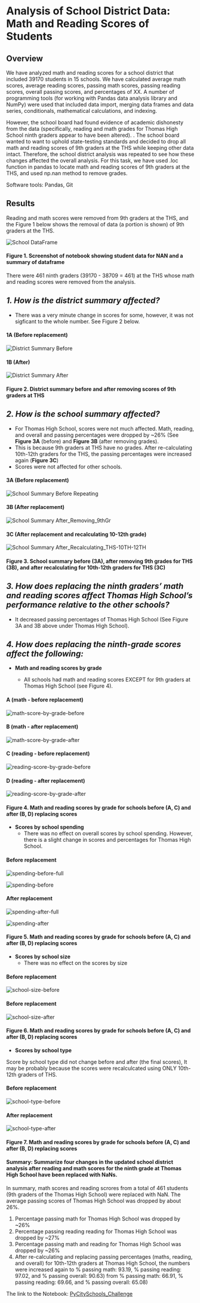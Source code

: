 # Analysis of School District Data: Math and Reading Scores of Students

## Overview

We have analyzed math and reading scores for a school district that included 39170 students in 15 schools. We have calculated average math scores, average reading scores, passing math scores, passing reading scores, overall passing scores, and percentages of XX. A number of programming tools (for working with Pandas data analysis library and NumPy) were used that included data import, merging data frames and data series, conditionals, mathematical calculations, and indexing.   

However, the school board had found evidence of academic dishonesty from the data (specifically, reading and math grades for Thomas High School ninth graders appear to have been altered). . The school board wanted to want to uphold state-testing standards and decided to drop all math and reading scores of 9th graders at the THS while keeping other data intact. Therefore, the school district analysis was repeated to see how these changes affected the overall analysis. For this task, we have used .loc function in pandas to locate math and reading scores of 9th graders at the THS, and used np.nan method to remove grades.

Software tools: Pandas, Git

## Results

Reading and math scores were removed from 9th graders at the THS, and the Figure 1 below shows the removal of data (a portion is shown) of 9th graders at the THS.

  ![School DataFrame](/resources/school_data_after_removing_grades.png)
   
  #### Figure 1. Screenshot of notebook showing student data for NAN and a summary of dataframe
  
  There were 461 ninth graders (39170 - 38709 = 461) at the THS whose math and reading scores were removed from the analysis. 
  
## _1. How is the district summary affected?_

- There was a very minute change in scores for some, however, it was not sigficant to the whole number. See Figure 2 below.

#### 1A (Before replacement)

![District Summary Before](/resources/district-summary-before.png)

#### 1B (After)
![District Summary After](/resources/district_summary_after_repeating.png)
 

#### Figure 2. District summary before and after removing scores of 9th graders at THS


## _2. How is the school summary affected?_

  - For Thomas High School, scores were not much affected. Math, reading, and overall and passing percentages were dropped by ~26% (See **Figure 3A** (before) and **Figure 3B** (after removing grades). 
  - This is because 9th graders at THS have no grades. After re-calculating 10th-12th graders for the THS, the passing percentages were increased again (**Figure 3C**) 
  - Scores were not affected for other schools. 

#### 3A (Before replacement)

![School Summary Before Repeating](/resources/school_summary_before-repeating.png)
  
#### 3B (After replacement)
  
![School Summary After_Removing_9thGr](/resources/school_summary-after-removing-9thgr.png)
  
#### 3C (After replacement and recalculating 10-12th grade)
   
![School Summary After_Recalculating_THS-10TH-12TH](/resources/school-summary-after-including_THS10th-12th.png)
  
#### Figure 3. School summary before (3A), after removing 9th grades for THS (3B), and after recalculating for 10th-12th graders for THS (3C)
  
  
## _3. How does replacing the ninth graders’ math and reading scores affect Thomas High School’s performance relative to the other schools?_
   
- It decreased passing percentages of Thomas High School (See Figure 3A and 3B above under Thomas High School). 

## _4. How does replacing the ninth-grade scores affect the following:_

- **Math and reading scores by grade**

  - All schools had math and reading scores EXCEPT for 9th graders at Thomas High School (see Figure 4).
   
#### A (math - before replacement)
![math-score-by-grade-before](/resources/math-scores-by-grade-before.png)
  
#### B (math - after replacement)
![math-score-by-grade-after](/resources/math-scores-by-grade-after.png)
  
#### C (reading - before replacement)
![reading-score-by-grade-before](/resources/reading-scores-by-grade-before.png)
  
#### D (reading - after replacement)
![reading-score-by-grade-after](/resources/reading-scores-by-grade-after.png)
  
#### Figure 4. Math and reading scores by grade for schools before (A, C) and after (B, D) replacing scores
  
  
- **Scores by school spending**
  - There was no effect on overall scores by school spending. However, there is a slight change in scores and percentages for Thomas High School.
  
#### Before replacement
  
![spending-before-full](/resources/scores-by-spending-before.png)
  
![spending-before](/resources/spending-before.png)
  
#### After replacement
  
![spending-after-full](/resources/scores_by_spending-after.png)
  
![spending-after](/resources/spending-after.png)
  
#### Figure 5. Math and reading scores by grade for schools before (A, C) and after (B, D) replacing scores
  
- **Scores by school size**
  - There was no effect on the scores by size

#### Before replacement
![school-size-before](/resources/school-size-before.png)

#### Before replacement
![school-size-after](/resources/school-size-after.png)

#### Figure 6. Math and reading scores by grade for schools before (A, C) and after (B, D) replacing scores

      
  - **Scores by school type**
 
 Score by school type did not change before and after (the final scores), It may be probably because the scores were recalculcated using ONLY 10th-12th graders of THS.  
 
#### Before replacement
![school-type-before](/resources/school-type-before.png)
 
#### After replacement
![school-type-after](/resources/school-type-after.png)

#### Figure 7. Math and reading scores by grade for schools before (A, C) and after (B, D) replacing scores
      

#### Summary: Summarize four changes in the updated school district analysis after reading and math scores for the ninth grade at Thomas High School have been replaced with NaNs.

In summary, math scores and reading scrores from a total of 461 students (9th graders of the Thomas High School) were replaced with NaN. The average passing scores of Thomas High School was dropped by about 26%. 

1. Percentage passing math for Thomas High School was dropped by ~26%
2. Percentage passing reading  reading for Thomas High School was dropped by ~27%
3. Percentage passing math and reading for Thomas High School was dropped by ~26%
4. After re-calculating and replacing passing percentages (maths, reading, and overall) for 10th-12th graders at Thomas High School, the numbers were increased again to % passing math: 93.19, % passing reading: 97.02, and % passing overall: 90.63) from % passing math: 66.91, % passing reading: 69.66, and % passing overall: 65.08)


The link to the Notebook: [PyCitySchools_Challenge](/PyCitySchools_Challenge.ipynb)
